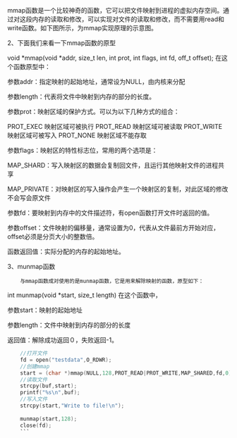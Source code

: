 mmap函数是一个比较神奇的函数，它可以把文件映射到进程的虚拟内存空间。通过对这段内存的读取和修改，可以实现对文件的读取和修改，而不需要用read和write函数。如下图所示，为mmap实现原理的示意图。

2、下面我们来看一下mmap函数的原型

void *mmap(void *addr, size_t len, int prot, int flags, int fd, off_t offset);
在这个函数原型中：

参数addr：指定映射的起始地址，通常设为NULL，由内核来分配

参数length：代表将文件中映射到内存的部分的长度。

参数prot：映射区域的保护方式。可以为以下几种方式的组合：

PROT_EXEC 映射区域可被执行
PROT_READ 映射区域可被读取
PROT_WRITE 映射区域可被写入
PROT_NONE 映射区域不能存取

参数flags：映射区的特性标志位，常用的两个选项是：

MAP_SHARD：写入映射区的数据会复制回文件，且运行其他映射文件的进程共享

MAP_PRIVATE：对映射区的写入操作会产生一个映射区的复制，对此区域的修改不会写会原文件

参数fd：要映射到内存中的文件描述符，有open函数打开文件时返回的值。

参数offset：文件映射的偏移量，通常设置为0，代表从文件最前方开始对应，offset必须是分页大小的整数倍。

函数返回值：实际分配的内存的起始地址。

3、munmap函数

        与mmap函数成对使用的是munmap函数，它是用来解除映射的函数，原型如下：

int munmap(void *start, size_t length)
在这个函数中，

参数start：映射的起始地址

参数length：文件中映射到内存的部分的长度

返回值：解除成功返回０，失败返回-1。


```c
	//打开文件
	fd = open("testdata",O_RDWR);
	//创建mmap
	start = (char *)mmap(NULL,128,PROT_READ|PROT_WRITE,MAP_SHARED,fd,0);
	//读取文件	
	strcpy(buf,start);
	printf("%s\n",buf);
	//写入文件
	strcpy(start,"Write to file!\n");
 
	munmap(start,128);
	close(fd);
    ```